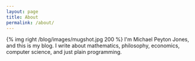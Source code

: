```yaml
---
layout: page
title: About
permalink: /about/
---
```


<div style="overflow: hidden">
{% img right /blog/images/mugshot.jpg 200 %} 
I'm Michael Peyton Jones, and this is my blog. I write about mathematics, philosophy, economics, 
computer science, and just plain programming.
</div>
